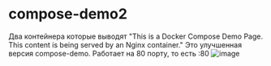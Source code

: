 # compose-demo2
Два контейнера которые выводят 
"This is a Docker Compose Demo Page.
This content is being served by an Nginx container."
Это улучшенная версия compose-demo. Работает на 80 порту, то есть <ip>:80
![image](https://user-images.githubusercontent.com/116288134/226972499-15a1fcd6-a461-409b-a648-83748bc7a980.png)

